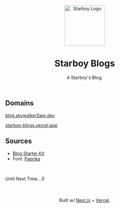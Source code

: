 <div align="center">
    <a href="https://skywalkerSam.dev">
        <img src="https://github.com/starboy-inc.png" alt="Starboy Logo" height=128>
    </a>
    <h1>Starboy Blogs</h1>
    A Starboy's Blog.
</div>

&nbsp;

## Domains

[blog.skywalkerSam.dev](https://blog.skywalkersam.dev)

[starboy-blogs.vercel.app](https://starboy-blogs.vercel.app/)

## Sources

- [Blog Starter Kit](https://vercel.com/templates/next.js/blog-starter-kit)
- Font: [Paprika](https://github.com/etunni/paprika)

&nbsp;

Until Next Time...✌️

&nbsp;

<div align="center">
<p>Built w/ <a href="https://nextjs.org">Next.js</a> + <a href="https://vercel.com">Vercel</a>.</p>
</div>
